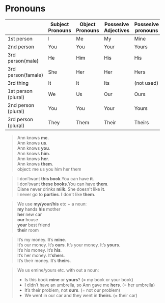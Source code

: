 # Pronouns

| | Subject Pronouns | Object Pronouns | Possesive Adjectives | Possesive pronouns | Reflexive Pronouns |
|-|-|-|-|-|-|
| 1st person | I | Me | My | Mine | Myself |
| 2nd person | You | You | Your | Yours | Yourself |
| 3rd person(male) | He | Him | His | His | Himself |
| 3rd person(famale) | She | Her | Her | Hers | Herself |
| 3rd thing | It | It | Its | (not used) | Itselft |
| 1st person (plural) | We | Us | Our | Ours | Ourselves |
| 2nd person (plural) | You | You | Your |Yours | Yourselves |
| 3rd person (plural) | They | Them | Their | Theirs | Themselves | 
  
> Ann knows **me**.  
> Ann knows **us**.  
> Ann knows **you**.  
> Ann knows **him**.  
> Ann knows **her**.  
> Ann knows **them**.  
> object: me us you him her them

> I don’twant **this book**.You can have **it**.  
> I don’twant **these books**.You can have **them**.  
> Diane never drinks **milk**. She doesn't like **it**.  
> I never go to **parties**. I don't like **them**.  

> We use **my/your/his** etc + a noun:  
> **my** hands 
> **his** mother  
> **her** new car  
> **our** house  
> **your** best friend  
> **their** room 
  
   
> It’s my money. It’s **mine**.  
> It’s our money. It’s **ours**.
> It’s your money. It’s **yours**.  
> It’s his money. It’s **his**.  
> It’s her money. It’**shers**.  
> It’s their money. It’s **theirs**.  

> We us emine/yours etc. with out a noun:
> - Is this book **mine** or **yours**? (= my book or your book)
> - I didn’t have an umbrella, so Ann gave me **hers**. (= her umbrella) 
> - It’s their problem, not **ours**. (= not our problem)
> - We went in our car and they went in **theirs**. (= their car)

